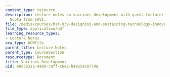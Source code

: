 ```yaml
---
content_type: resource
description: Lecture notes on vaccines development with guest lecturer Dr. Kalpana
  Gupta from IAVI.
file: /media/courses/hst-939-designing-and-sustaining-technology-innovation-for-global-health-practice-spring-2008/e06563114a80caffc6e2b4925ac8770a_lecture11.pdf
file_type: application/pdf
learning_resource_types:
- Lecture Notes
ocw_type: OCWFile
parent_title: Lecture Notes
parent_type: CourseSection
resourcetype: Document
title: Vaccines Development
uid: e0656311-4a80-caff-c6e2-b4925ac8770a
---
```

